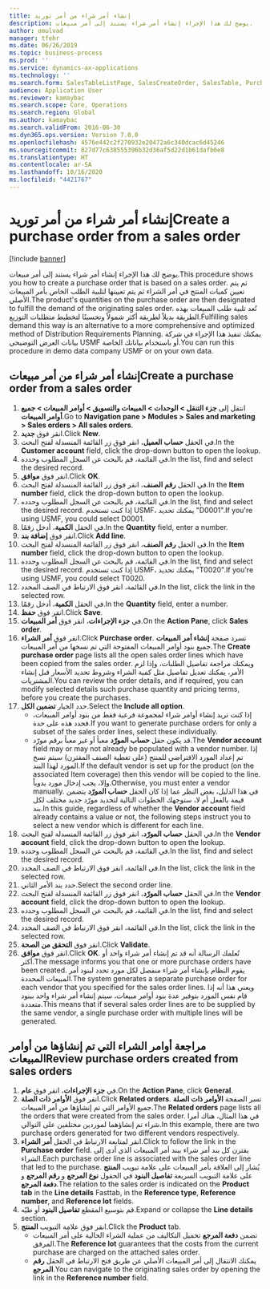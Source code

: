 ```yaml
---
title: إنشاء أمر شراء من أمر توريد
description: يوضح لك هذا الإجراء إنشاء أمر شراء يستند إلى أمر مبيعات.
author: omulvad
manager: tfehr
ms.date: 06/26/2019
ms.topic: business-process
ms.prod: ''
ms.service: dynamics-ax-applications
ms.technology: ''
ms.search.form: SalesTableListPage, SalesCreateOrder, SalesTable, PurchCreateFromSalesOrder, VendAccountItemLookup, SalesTableReferences, PurchTable, PurchTablePart
audience: Application User
ms.reviewer: kamaybac
ms.search.scope: Core, Operations
ms.search.region: Global
ms.author: kamaybac
ms.search.validFrom: 2016-06-30
ms.dyn365.ops.version: Version 7.0.0
ms.openlocfilehash: 4576e442c2f270932e20472a6c340dcac6d45246
ms.sourcegitcommit: 827d77c638555396b32d36af5d22d1b61dafb0e8
ms.translationtype: HT
ms.contentlocale: ar-SA
ms.lasthandoff: 10/16/2020
ms.locfileid: "4421767"
---
```

# <a name="create-a-purchase-order-from-a-sales-order"></a><span data-ttu-id="ddc7a-103">إنشاء أمر شراء من أمر توريد</span><span class="sxs-lookup"><span data-stu-id="ddc7a-103">Create a purchase order from a sales order</span></span>

[!include [banner](../../includes/banner.md)]

<span data-ttu-id="ddc7a-104">يوضح لك هذا الإجراء إنشاء أمر شراء يستند إلى أمر مبيعات.</span><span class="sxs-lookup"><span data-stu-id="ddc7a-104">This procedure shows you how to create a purchase order that is based on a sales order.</span></span> <span data-ttu-id="ddc7a-105">ثم يتم تعيين كميات المنتج في أمر الشراء ثم يتم تعيينها لتلبية الطلب الخاص بأمر المبيعات الأصلي.</span><span class="sxs-lookup"><span data-stu-id="ddc7a-105">The product's quantities on the purchase order are then designated to fulfill the demand of the originating sales order.</span></span> <span data-ttu-id="ddc7a-106">تُعد تلبية طلب المبيعات بهذه الطريقة بديلاً لطريقة أكثر شمولاً وتحسينًا لتخطيط متطلبات التوزيع.</span><span class="sxs-lookup"><span data-stu-id="ddc7a-106">Fulfilling sales demand this way is an alternative to a more comprehensive and optimized method of Distribution Requirements Planning.</span></span> <span data-ttu-id="ddc7a-107">يمكنك تنفيذ هذا الإجراء في شركة بيانات العرض التوضيحي USMF أو باستخدام بياناتك الخاصة.</span><span class="sxs-lookup"><span data-stu-id="ddc7a-107">You can run this procedure in demo data company USMF or on your own data.</span></span>


## <a name="create-a-purchase-order-from-a-sales-order"></a><span data-ttu-id="ddc7a-108">إنشاء أمر شراء من أمر مبيعات</span><span class="sxs-lookup"><span data-stu-id="ddc7a-108">Create a purchase order from a sales order</span></span>
1. <span data-ttu-id="ddc7a-109">انتقل إلى **جزء التنقل > الوحدات > المبيعات والتسويق > أوامر المبيعات > جميع أوامر المبيعات**.</span><span class="sxs-lookup"><span data-stu-id="ddc7a-109">Go to **Navigation pane > Modules > Sales and marketing > Sales orders > All sales orders**.</span></span>
2. <span data-ttu-id="ddc7a-110">انقر فوق **جديد**.</span><span class="sxs-lookup"><span data-stu-id="ddc7a-110">Click **New**.</span></span>
3. <span data-ttu-id="ddc7a-111">في الحقل **حساب العميل**، انقر فوق زر القائمة المنسدلة لفتح البحث.</span><span class="sxs-lookup"><span data-stu-id="ddc7a-111">In the **Customer account** field, click the drop-down button to open the lookup.</span></span>
4. <span data-ttu-id="ddc7a-112">في القائمة، قم بالبحث عن السجل المطلوب وحدده.</span><span class="sxs-lookup"><span data-stu-id="ddc7a-112">In the list, find and select the desired record.</span></span>
5. <span data-ttu-id="ddc7a-113">انقر فوق **موافق**.</span><span class="sxs-lookup"><span data-stu-id="ddc7a-113">Click **OK**.</span></span>
6. <span data-ttu-id="ddc7a-114">في الحقل **رقم الصنف**، انقر فوق زر القائمة المنسدلة لفتح البحث.</span><span class="sxs-lookup"><span data-stu-id="ddc7a-114">In the **Item number** field, click the drop-down button to open the lookup.</span></span>
7. <span data-ttu-id="ddc7a-115">في القائمة، قم بالبحث عن السجل المطلوب وحدده.</span><span class="sxs-lookup"><span data-stu-id="ddc7a-115">In the list, find and select the desired record.</span></span> <span data-ttu-id="ddc7a-116">إذا كنت تستخدم USMF، يمكنك تحديد "D0001".</span><span class="sxs-lookup"><span data-stu-id="ddc7a-116">If you're using USMF, you could select D0001.</span></span>  
8. <span data-ttu-id="ddc7a-117">في الحقل **الكمية**، أدخل رقمًا.</span><span class="sxs-lookup"><span data-stu-id="ddc7a-117">In the **Quantity** field, enter a number.</span></span>
9. <span data-ttu-id="ddc7a-118">انقر فوق **إضافة بند**.</span><span class="sxs-lookup"><span data-stu-id="ddc7a-118">Click **Add line**.</span></span>
10. <span data-ttu-id="ddc7a-119">في الحقل **رقم الصنف**، انقر فوق زر القائمة المنسدلة لفتح البحث.</span><span class="sxs-lookup"><span data-stu-id="ddc7a-119">In the **Item number** field, click the drop-down button to open the lookup.</span></span>
11. <span data-ttu-id="ddc7a-120">في القائمة، قم بالبحث عن السجل المطلوب وحدده.</span><span class="sxs-lookup"><span data-stu-id="ddc7a-120">In the list, find and select the desired record.</span></span> <span data-ttu-id="ddc7a-121">إذا كنت تستخدم USMF، يمكنك تحديد "T0020".</span><span class="sxs-lookup"><span data-stu-id="ddc7a-121">If you're using USMF, you could select T0020.</span></span>  
12. <span data-ttu-id="ddc7a-122">في القائمة، انقر فوق الارتباط في الصف المحدد.</span><span class="sxs-lookup"><span data-stu-id="ddc7a-122">In the list, click the link in the selected row.</span></span>
13. <span data-ttu-id="ddc7a-123">في الحقل **الكمية**، أدخل رقمًا.</span><span class="sxs-lookup"><span data-stu-id="ddc7a-123">In the **Quantity** field, enter a number.</span></span>
14. <span data-ttu-id="ddc7a-124">انقر فوق **حفظ**.</span><span class="sxs-lookup"><span data-stu-id="ddc7a-124">Click **Save**.</span></span>
15. <span data-ttu-id="ddc7a-125">في **جزء الإجراءات**، انقر فوق **أمر المبيعات**.</span><span class="sxs-lookup"><span data-stu-id="ddc7a-125">On the **Action Pane**, click **Sales order**.</span></span>
16. <span data-ttu-id="ddc7a-126">انقر فوق **أمر الشراء**.</span><span class="sxs-lookup"><span data-stu-id="ddc7a-126">Click **Purchase order**.</span></span> <span data-ttu-id="ddc7a-127">تسرد صفحة **إنشاء أمر المبيعات** جميع بنود أوامر المبيعات المفتوحة التي تم نسخها من أمر المبيعات.</span><span class="sxs-lookup"><span data-stu-id="ddc7a-127">The **Create purchase order** page lists all the open sales order lines which have been copied from the sales order.</span></span> <span data-ttu-id="ddc7a-128">ويمكنك مراجعة تفاصيل الطلبات، وإذا لزم الأمر، يمكنك تعديل تفاصيل مثل كمية الشراء وشروط تحديد الأسعار قبل إنشاء المشتريات.</span><span class="sxs-lookup"><span data-stu-id="ddc7a-128">You can review the order details, and if required, you can modify selected details such purchase quantity and pricing terms, before you create the purchases.</span></span> 
17. <span data-ttu-id="ddc7a-129">حدد الخيار **تضمين الكل**.</span><span class="sxs-lookup"><span data-stu-id="ddc7a-129">Select the **Include all option**.</span></span>
    - <span data-ttu-id="ddc7a-130">إذا كنت تريد إنشاء أوامر شراء لمجموعة فرعية فقط من بنود أوامر المبيعات، فحدد هذه على حدة.</span><span class="sxs-lookup"><span data-stu-id="ddc7a-130">If you want to generate purchase orders for only a subset of the sales order lines, select these individually.</span></span>  
    - <span data-ttu-id="ddc7a-131">قد يكون حقل **حساب المورّد** معبأ أو غير معبأ برقم مورّد‏‎.</span><span class="sxs-lookup"><span data-stu-id="ddc7a-131">The **Vendor account** field may or may not already be populated with a vendor number.</span></span> <span data-ttu-id="ddc7a-132">إذا تم إعداد المورد الافتراضي للمنتج (على تغطية الصنف المقترن) سيتم نسخ المورد لهذا البند.</span><span class="sxs-lookup"><span data-stu-id="ddc7a-132">If the default vendor is set up for the product (on the associated Item coverage) then this vendor will be copied  to the line.</span></span> <span data-ttu-id="ddc7a-133">وإلا، يجب إدخال مورد يدوياً.</span><span class="sxs-lookup"><span data-stu-id="ddc7a-133">Otherwise, you must enter a vendor manually.</span></span>  <span data-ttu-id="ddc7a-134">في هذا الدليل، بغض النظر عما إذا كان الحقل **حساب المورّد** يتضمن قيمة بالفعل أم لا، ستوجهك الخطوات التالية لتحديد مورّد جديد مختلف لكل بند.</span><span class="sxs-lookup"><span data-stu-id="ddc7a-134">In this guide, regardless of whether the **Vendor account** field already contains a value or not, the following steps instruct you to select a new vendor which is different for each line.</span></span>  
18. <span data-ttu-id="ddc7a-135">في الحقل **حساب المورّد‬**، انقر فوق زر القائمة المنسدلة لفتح البحث.</span><span class="sxs-lookup"><span data-stu-id="ddc7a-135">In the **Vendor account** field, click the drop-down button to open the lookup.</span></span>
19. <span data-ttu-id="ddc7a-136">في القائمة، قم بالبحث عن السجل المطلوب وحدده.</span><span class="sxs-lookup"><span data-stu-id="ddc7a-136">In the list, find and select the desired record.</span></span>
20. <span data-ttu-id="ddc7a-137">في القائمة، انقر فوق الارتباط في الصف المحدد.</span><span class="sxs-lookup"><span data-stu-id="ddc7a-137">In the list, click the link in the selected row.</span></span>
21. <span data-ttu-id="ddc7a-138">حدد بند الأمر الثاني.</span><span class="sxs-lookup"><span data-stu-id="ddc7a-138">Select the second order line.</span></span>
22. <span data-ttu-id="ddc7a-139">في الحقل **حساب المورّد‬**، انقر فوق زر القائمة المنسدلة لفتح البحث.</span><span class="sxs-lookup"><span data-stu-id="ddc7a-139">In the **Vendor account** field, click the drop-down button to open the lookup.</span></span>
23. <span data-ttu-id="ddc7a-140">في القائمة، قم بالبحث عن السجل المطلوب وحدده.</span><span class="sxs-lookup"><span data-stu-id="ddc7a-140">In the list, find and select the desired record.</span></span>
24. <span data-ttu-id="ddc7a-141">في القائمة، انقر فوق الارتباط في الصف المحدد.</span><span class="sxs-lookup"><span data-stu-id="ddc7a-141">In the list, click the link in the selected row.</span></span>
25. <span data-ttu-id="ddc7a-142">انقر فوق **التحقق من الصحة**.</span><span class="sxs-lookup"><span data-stu-id="ddc7a-142">Click **Validate**.</span></span>
26. <span data-ttu-id="ddc7a-143">انقر فوق **موافق**.</span><span class="sxs-lookup"><span data-stu-id="ddc7a-143">Click **OK**.</span></span> <span data-ttu-id="ddc7a-144">تُعلمك الرسالة أنه قد تم إنشاء أمر شراء واحد أو أكثر.</span><span class="sxs-lookup"><span data-stu-id="ddc7a-144">The message informs you that one or more purchase orders have been created.</span></span> <span data-ttu-id="ddc7a-145">يقوم النظام بإنشاء أمر شراء منفصل لكل مورد تحدد لبنود أمر المبيعات المحددة.</span><span class="sxs-lookup"><span data-stu-id="ddc7a-145">The system generates a separate purchase order for each vendor that you specified for the sales order lines.</span></span> <span data-ttu-id="ddc7a-146">ويعني هذا أنه إذا قام نفس المورد بتوفير عدة بنود أوامر مبيعات، سيتم إنشاء أمر شراء واحد ببنود متعددة.</span><span class="sxs-lookup"><span data-stu-id="ddc7a-146">This means that if several sales order lines are to be supplied by the same vendor, a single purchase order with multiple lines will be generated.</span></span>  

## <a name="review-purchase-orders-created-from-sales-orders"></a><span data-ttu-id="ddc7a-147">مراجعة أوامر الشراء التي تم إنشاؤها من أوامر المبيعات</span><span class="sxs-lookup"><span data-stu-id="ddc7a-147">Review purchase orders created from sales orders</span></span>
1. <span data-ttu-id="ddc7a-148">في **جزء الإجراءات**، انقر فوق **عام**.</span><span class="sxs-lookup"><span data-stu-id="ddc7a-148">On the **Action Pane**, click **General**.</span></span>
2. <span data-ttu-id="ddc7a-149">انقر فوق **الأوامر ذات الصلة**.</span><span class="sxs-lookup"><span data-stu-id="ddc7a-149">Click **Related orders**.</span></span> <span data-ttu-id="ddc7a-150">تسر الصفحة **الأوامر ذات الصلة** جميع الأوامر التي تم إنشاؤها من أمر المبيعات.</span><span class="sxs-lookup"><span data-stu-id="ddc7a-150">The **Related orders** page lists all the orders that were created from the sales order.</span></span> <span data-ttu-id="ddc7a-151">في هذا المثال، هناك أمرا شراء تم إنشاؤهما لموردين مختلفين على التوالي.</span><span class="sxs-lookup"><span data-stu-id="ddc7a-151">In this example, there are two purchase orders generated for two different vendors respectively.</span></span> 
3. <span data-ttu-id="ddc7a-152">انقر لمتابعة الارتباط في الحقل **أمر الشراء**.</span><span class="sxs-lookup"><span data-stu-id="ddc7a-152">Click to follow the link in the **Purchase order** field.</span></span> <span data-ttu-id="ddc7a-153">يقترن كل بند أمر شراء ببند أمر المبيعات الذي أدى إلى الشراء.</span><span class="sxs-lookup"><span data-stu-id="ddc7a-153">Each purchase order line is associated with the sales order line that led to the purchase.</span></span> <span data-ttu-id="ddc7a-154">يُشار إلى العلاقة بأمر المبيعات على علامة تبويب **المنتج** على علامة التبويب السريعة **تفاصيل البنود** في الحقول **نوع المرجع** و **رقم المرجع** و **دفعة المرجع**.</span><span class="sxs-lookup"><span data-stu-id="ddc7a-154">The relation to the sales order is indicated on the **Product tab** in the **Line details** Fasttab, in the **Reference type**, **Reference number**, and **Reference lot** fields.</span></span>  
4. <span data-ttu-id="ddc7a-155">قم بتوسيع المقطع **تفاصيل البنود** أو طيّه.</span><span class="sxs-lookup"><span data-stu-id="ddc7a-155">Expand or collapse the **Line details** section.</span></span>
5. <span data-ttu-id="ddc7a-156">انقر فوق علامة التبويب **المنتج**.</span><span class="sxs-lookup"><span data-stu-id="ddc7a-156">Click the **Product** tab.</span></span>
    - <span data-ttu-id="ddc7a-157">تضمن **دفعة المرجع** تحميل التكاليف من عملية الشراء الحالية على أمر المبيعات المرفق.</span><span class="sxs-lookup"><span data-stu-id="ddc7a-157">The **Reference lot** guarantees that the costs from the current purchase are charged on the attached sales order.</span></span>  
    - <span data-ttu-id="ddc7a-158">يمكنك الانتقال إلى أمر المبيعات الأصلي عن طريق فتح الارتباط في الحقل **رقم المرجع**.</span><span class="sxs-lookup"><span data-stu-id="ddc7a-158">You can navigate to the originating sales order by opening the link in the **Reference number** field.</span></span>  

